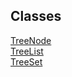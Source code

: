 ## Classes

<dl>
<dt><a href="https://varun2604.github.io/jscollection/TreeNode.html">TreeNode</a></dt>
<dd></dd>
<dt><a href="https://varun2604.github.io/jscollection/TreeList.html">TreeList</a></dt>
<dd></dd>
<dt><a href="https://varun2604.github.io/jscollection/TreeSet.html">TreeSet</a></dt>
<dd></dd>
</dl>
